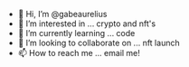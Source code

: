 - 👋 Hi, I’m @gabeaurelius
- 👀 I’m interested in ... crypto and nft's
- 🌱 I’m currently learning ... code
- 💞️ I’m looking to collaborate on ... nft launch
- 📫 How to reach me ... email me!

<!---
gabeaurelius/gabeaurelius is a ✨ special ✨ repository because its `README.md` (this file) appears on your GitHub profile.
You can click the Preview link to take a look at your changes.
--->
